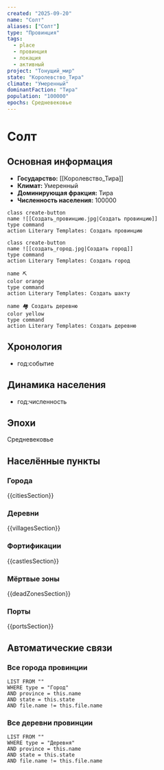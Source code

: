 ```yaml
---
created: "2025-09-20"
name: "Солт"
aliases: ["Солт"]
type: "Провинция"
tags:
  - place
  - провинция
  - локация
  - активный
project: "Тонущий_мир"
state: "Королевство_Тира"
climate: "Умеренный"
dominantFaction: "Тира"
population: "100000"
epochs: Средневековье
---
```




# Солт

## Основная информация
- **Государство:** [[Королевство_Тира]]
- **Климат:** Умеренный
- **Доминирующая фракция:** Тира
- **Численность населения:** 100000

<div class="button-row">


```button
class create-button
name ![[Создать_провинцию.jpg|Создать провинцию]]
type command
action Literary Templates: Создать провинцию
```
```button
class create-button
name ![[создать_город.jpg|Создать город]]
type command
action Literary Templates: Создать город
```

</div>
<div class="button-row">

```button
name ⛏️ 
color orange
type command
action Literary Templates: Создать шахту
```
```button
name 🏘️ Создать деревню
color yellow
type command
action Literary Templates: Создать деревню
```

</div>


## Хронология
- год:событие

## Динамика населения
- год:численность

## Эпохи
Средневековье

## Населённые пункты
### Города
{{citiesSection}}

### Деревни
{{villagesSection}}

### Фортификации
{{castlesSection}}

### Мёртвые зоны
{{deadZonesSection}}

### Порты
{{portsSection}}

## Автоматические связи

### Все города провинции
```dataview
LIST FROM ""
WHERE type = "Город" 
AND province = this.name
AND state = this.state 
AND file.name != this.file.name
```

### Все деревни провинции
```dataview
LIST FROM ""
WHERE type = "Деревня" 
AND province = this.name
AND state = this.state 
AND file.name != this.file.name
```
